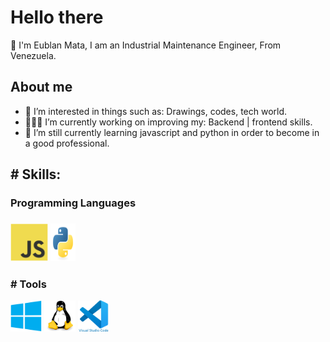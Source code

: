 <h1>Hello there</h1>
👋 I'm Eublan Mata, I am an Industrial Maintenance Engineer, From Venezuela.

<h2>About me</h2>

- 👀 I’m interested in things such as: Drawings, codes, tech world.
- 👨🏽‍💻 I’m currently working on improving my: Backend | frontend skills.
- 🌱 I’m still currently learning javascript and python in order to become in a good professional.

<h2># Skills: </h2>

<h3> Programming Languages <h3>
<img style="margin: auto;" src="https://github.com/devicons/devicon/blob/master/icons/javascript/javascript-original.svg" alt=javascript width="60" height="60"/>
<img style="margin: auto;" src="https://github.com/devicons/devicon/blob/master/icons/python/python-original.svg" alt=python width="40" height="60"/>

<h3># Tools </h3>
<div>
  <img style="margin: auto;" src="https://github.com/devicons/devicon/blob/master/icons/windows8/windows8-original.svg" alt=git width="50" height="50"/>
  <img style="margin: auto;" src="https://github.com/devicons/devicon/blob/master/icons/linux/linux-original.svg" alt=git width="50" height="50"/>
  <img style="margin: auto;" src="https://github.com/devicons/devicon/blob/master/icons/vscode/vscode-original-wordmark.svg" alt=git width="50" height="50"/>
</div>
<!---
EumT07/EumT07 is a ✨ special ✨ repository because its `README.md` (this file) appears on your GitHub profile.
You can click the Preview link to take a look at your changes.
--->
